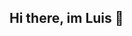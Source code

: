 ## Hi there, im Luis 👋

<!--
**luisansorge/luisansorge** is a ✨ _special_ ✨ repository because its `README.md` (this file) appears on your GitHub profile.

-student
